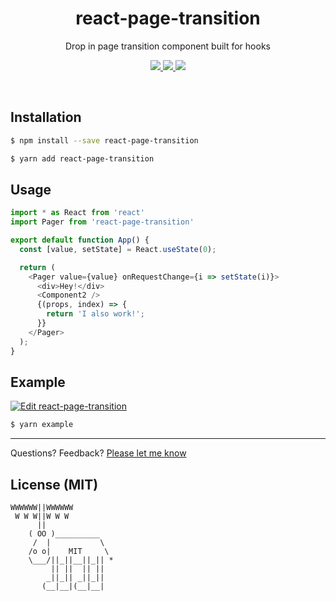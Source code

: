 <h1 align="center">
  react-page-transition
</h1>

<p align="center">
Drop in page transition component built for hooks
</p>

<p align="center">
  <a href="https://www.npmjs.com/package/react-page-transition">
    <img src="https://img.shields.io/npm/dy/react-page-transition.svg">
  </a>
  <a href="https://www.npmjs.com/package/react-page-transition">
    <img src="https://img.shields.io/npm/v/react-page-transition.svg?maxAge=3600&label=react-page-transition&colorB=007ec6">
  </a>
  <img src="https://img.shields.io/github/repo-size/hanford/react-page-transition.svg" />
</p>

<br/>

## Installation

```sh
$ npm install --save react-page-transition
```

```sh
$ yarn add react-page-transition
```

## Usage

```js
import * as React from 'react'
import Pager from 'react-page-transition'

export default function App() {
  const [value, setState] = React.useState(0);

  return (
    <Pager value={value} onRequestChange={i => setState(i)}>
      <div>Hey!</div>
      <Component2 />
      {(props, index) => {
        return 'I also work!';
      }}
    </Pager>
  );
}
```

## Example

[![Edit react-page-transition](https://codesandbox.io/static/img/play-codesandbox.svg)](https://codesandbox.io/s/reactpagetransition-9x9d2?fontsize=14)

```sh
$ yarn example
```

<hr />

Questions? Feedback? [Please let me know](https://github.com/hanford/react-page-transition/issues/new)

## License (MIT)

```
WWWWWW||WWWWWW
 W W W||W W W
      ||
    ( OO )__________
     /  |           \
    /o o|    MIT     \
    \___/||_||__||_|| *
         || ||  || ||
        _||_|| _||_||
       (__|__|(__|__|
```